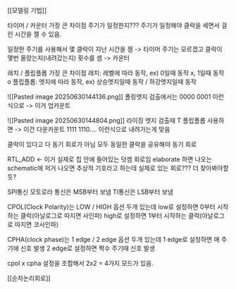 
[[모델링 기법]]


타이머 / 카운터 가장 큰 차이점
주기가 일정한지???
주기가 일정해야 클락을 세면서 걸린 시간을 잴 수 있음.

일정한 주기를 사용해서 몇 클락이 지난 시간을 잼 -> 타이머
주기는 모르겠고 클락이 몇번 올랐는지(내려갔는지) 횟수를 셈 -> 카운터


래치 / 플립플롭 가장 큰 차이점
래치: 레벨에 따라 동작, ex) 0일때 동작 x, 1일때 동작 o
플립플롭: 엣지에 따라 동작, ex) 상승엣지일때 동작 / 하강엣지일때 동작


![[Pasted image 20250630144136.png]]
폴링엣지 검출에서는 0000 0001 이런식으로
-> 이거 업카운트




![[Pasted image 20250630144804.png]]
라이징 엣지 검출때 T 플립플롭 사용하면
-> 이건 다운카운트
1111 1110.... 이런식으로 내려가는게 맞음



클락이 있다고 다 동기 회로가 아님
모두 동일한 클락을 공유해야 동기 회로



RTL_ADD <- 이거 실제로 칩 안에 들어있는 덧셈 회로임
elaborate 하면 나오는 schematic에 저거 나오면 추상적 기호라고 하는데 실제로 있는 회로???
더 찾아봐야할듯?




SPI통신
모토로라 통신은 MSB부터 보냄
TI통신은 LSB부터 보냄

CPOL(Clock Polarity)는 LOW / HIGH 옵션 두개 있는데
low로 설정하면 0부터 시작하는 클럭(아날로그로 따지면 사인파)
high로 설정하면 1부터 시작하는 클럭(아날로그로 따지면 코사인파)

CPHA(clock phase)는 1 edge / 2 edge 옵션 두개 있는데
1 edge로 설정하면 매 주기에 신호 발생
2 edge로 설정하면 짝수 주기때 신호 발생

cpol x cpha 설정을 조합해서 2x2 = 4가지 모드가 있음.


[[순차논리회로]]